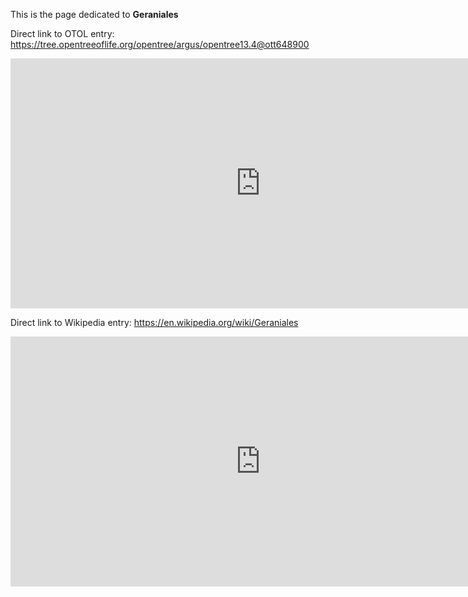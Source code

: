 This is the page dedicated to **Geraniales**


Direct link to OTOL entry: https://tree.opentreeoflife.org/opentree/argus/opentree13.4@ott648900



<html>
    <body>
    <iframe src="https://tree.opentreeoflife.org/opentree/argus/opentree13.4@ott648900"
    width="800" height="400" frameborder="0" allowfullscreen> </iframe>
    </body>
</html>
    


Direct link to Wikipedia entry: https://en.wikipedia.org/wiki/Geraniales



<html>
    <body>
    <iframe src="https://en.wikipedia.org/wiki/Geraniales"
    width="800" height="400" frameborder="0" allowfullscreen> </iframe>
    </body>
</html>
    
